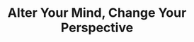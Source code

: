 ---
layout: post
type: episode
title: Alter Your Mind, Change Your Perspective
epnumber: 14
section: 0
description: Mr. INTP and I discuss biological and philosophical views of epistemology and personal identity. What can I truly know for certain? How do my beliefs and my biology confine my sense of identity? How can they be changed to expand my view of the world and myself?
image: /images/banners/ep14banner.jpg
audio: s1!6b27a
video: MQni7kCLUcQ
transcript: 0
categories: [identity, epistemology, perception]
tags: []
comments: true
---